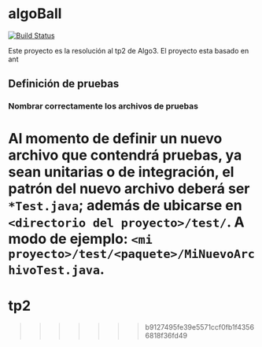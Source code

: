 algoBall                                                                                                                                                                 
==========

[![Build Status](https://travis-ci.org/matiaseiglesias/tp2.svg?branch=master)](https://travis-ci.org/matiaseiglesias/tp2)

Este proyecto es la resolución al tp2 de Algo3. El proyecto esta basado en ant

## Definición de pruebas
### Nombrar correctamente los archivos de pruebas

Al momento de definir un nuevo archivo que contendrá pruebas, ya sean unitarias o de integración, el patrón del nuevo archivo **deberá** ser `*Test.java`; además de ubicarse en `<directorio del proyecto>/test/`. A modo de ejemplo: `<mi proyecto>/test/<paquete>/MiNuevoArchivoTest.java`.
=======
# tp2
>>>>>>> b9127495fe39e5571ccf0fb1f43566818f36fd49

